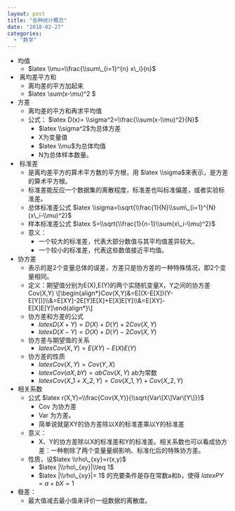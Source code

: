 ```yaml
---
layout: post
title: "各种统计概念"
date: "2018-02-27"
categories: 
  - "数学"
---
```


- 均值
    - $latex \\mu=\\frac{\\sum\_{i=1}^{n} x\_i}{n}$
-  离均差平方和
    - 离均差的平方加起来
    - $latex \\sum(x-\\mu)^2 $
- 方差
    - 离均差的平方和再求平均值
    - 公式： $latex D(x)= \\sigma^2=\\frac{\\sum(x-\\mu)^2}{N}$
        - $latex \\sigma^2$为总体方差
        - X为变量值
        - $latex \\mu$为总体均值
        - N为总体样本数量。
-  标准差
    - 是离均差平方的算术平方数的平方根，用 $latex \\sigma$来表示，是方差的算术平方根。
    - 标准差能反应一个数据集的离散程度，标准差也叫标准偏差，或者实验标准差。
    - 总体标准差公式 $latex \\sigma=\\sqrt{\\frac{1}{N}\\sum\_{i=1}^{N}(x\_i-\\mu)^2}$
    - 样本标准差公式 $latex S=\\sqrt{\\frac{1}{n-1}\\sum(x\_i-\\mu)^2}$
    - 意义：
        - 一个较大的标准差，代表大部分数值与其平均值差异较大。
        - 一个较小的标准差，代表这些数值接近平均值。
- 协方差
    - 表示的是2个变量总体的误差，方差只是协方差的一种特殊情况，即2个变量相同。
    - 定义：期望值分别为E(X),E(Y)的两个实随机变量X，Y之间的协方差Cov(X,Y) \\\[\\begin{align\*}Cov(X,Y)&=E\[(X-E\[X\])(Y-E\[Y\])\]\\\\&=E\[XY\]-2E\[Y\]E\[X\]+E\[X\]E\[Y\]\\\\&=E\[XY\]-E\[X\]E\[Y\]\\end{align\*}\\\]
    - 协方差和方差的公式
        - $latex D(X+Y)=D(X)+D(Y)+2Cov(X,Y)$
        - $latex D(X-Y)=D(X)+D(Y)-2Cov(X,Y)$
    - 协方差与期望值的关系
        - $latex Cov(X,Y)=E(XY)-E(X)E(Y)$
    - 协方差的性质
        - $latex Cov(X,Y)=Cov(Y,X)$
        - $latex Cov(aX,bY)=abCov(X,Y)$ ab为常数
        - $latex Cov(X\_1+X\_2,Y)=Cov(X\_1,Y)+Cov(X\_2,Y)$
- 相关系数
    - 公式 $latex r(X,Y)=\\frac{Cov(X,Y)}{\\sqrt{Var\[X\]Var\[Y\]}}$
        - Cov 为协方差
        - Var 为方差。
        - 简单说就是XY的协方差除以X的标准差乘以Y的标准差
    - 意义：
        - X、Y的协方差除以X的标准差和Y的标准差。相关系数也可以看成协方差：一种剔除了两个变量量纲影响、标准化后的特殊协方差。
    - 性质，设$latex \\rho\_{xy}=r(x,y)$
        - $latex |\\rho\_{xy}|\\leq 1$
        - $latex |\\rho\_{xy}|= 1$ 的充要条件是存在常数a和b，使得 $latex P{Y=a+bX}=1$
- 极差：
    - 最大值减去最小值来评价一组数据的离散度。
